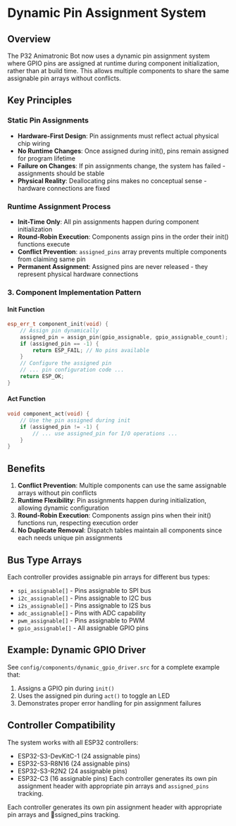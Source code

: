 # Dynamic Pin Assignment System
## Overview
The P32 Animatronic Bot now uses a dynamic pin assignment system where GPIO pins are assigned at runtime during component initialization, rather than at build time. This allows multiple components to share the same assignable pin arrays without conflicts.
## Key Principles
### Static Pin Assignments
- **Hardware-First Design**: Pin assignments must reflect actual physical chip wiring
- **No Runtime Changes**: Once assigned during init(), pins remain assigned for program lifetime
- **Failure on Changes**: If pin assignments change, the system has failed - assignments should be stable
- **Physical Reality**: Deallocating pins makes no conceptual sense - hardware connections are fixed
### Runtime Assignment Process
- **Init-Time Only**: All pin assignments happen during component initialization
- **Round-Robin Execution**: Components assign pins in the order their init() functions execute
- **Conflict Prevention**: `assigned_pins` array prevents multiple components from claiming same pin
- **Permanent Assignment**: Assigned pins are never released - they represent physical hardware connections
### 3. Component Implementation Pattern
#### Init Function
```cpp
esp_err_t component_init(void) {
    // Assign pin dynamically
    assigned_pin = assign_pin(gpio_assignable, gpio_assignable_count);
    if (assigned_pin == -1) {
        return ESP_FAIL; // No pins available
    }
    // Configure the assigned pin
    // ... pin configuration code ...
    return ESP_OK;
}
```
#### Act Function
```cpp
void component_act(void) {
    // Use the pin assigned during init
    if (assigned_pin != -1) {
        // ... use assigned_pin for I/O operations ...
    }
}
```
## Benefits
1. **Conflict Prevention**: Multiple components can use the same assignable arrays without pin conflicts
2. **Runtime Flexibility**: Pin assignments happen during initialization, allowing dynamic configuration
3. **Round-Robin Execution**: Components assign pins when their init() functions run, respecting execution order
4. **No Duplicate Removal**: Dispatch tables maintain all components since each needs unique pin assignments
## Bus Type Arrays
Each controller provides assignable pin arrays for different bus types:
- `spi_assignable[]` - Pins assignable to SPI bus
- `i2c_assignable[]` - Pins assignable to I2C bus
- `i2s_assignable[]` - Pins assignable to I2S bus
- `adc_assignable[]` - Pins with ADC capability
- `pwm_assignable[]` - Pins assignable to PWM
- `gpio_assignable[]` - All assignable GPIO pins
## Example: Dynamic GPIO Driver
See `config/components/dynamic_gpio_driver.src` for a complete example that:
1. Assigns a GPIO pin during `init()`
2. Uses the assigned pin during `act()` to toggle an LED
3. Demonstrates proper error handling for pin assignment failures
## Controller Compatibility
The system works with all ESP32 controllers:
- ESP32-S3-DevKitC-1 (24 assignable pins)
- ESP32-S3-R8N16 (24 assignable pins)
- ESP32-S3-R2N2 (24 assignable pins)
- ESP32-C3 (16 assignable pins)
Each controller generates its own pin assignment header with appropriate pin arrays and `assigned_pins` tracking.

Each controller generates its own pin assignment header with appropriate pin arrays and ssigned_pins tracking.
